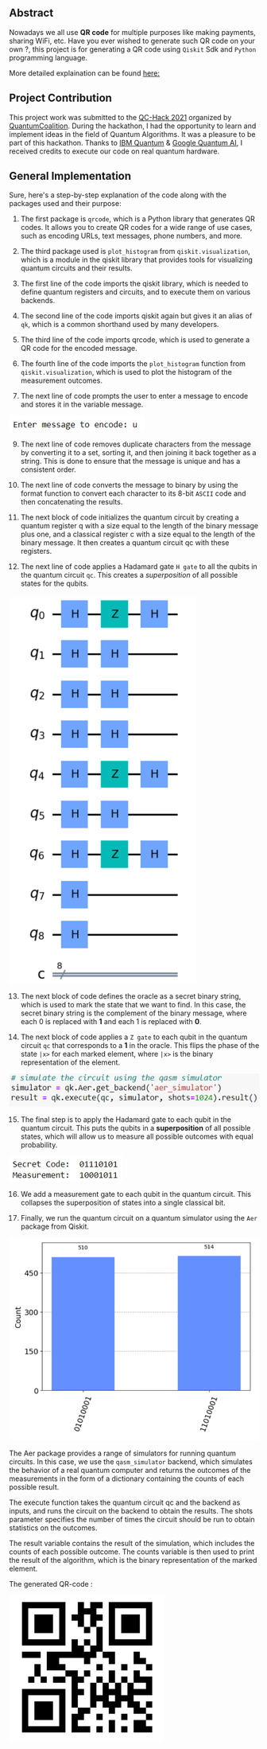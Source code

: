 ## Abstract
Nowadays we all use **QR code** for multiple purposes like making payments, sharing WiFi, etc. Have you ever wished to generate such QR code on your own ?, this project is for generating a QR code using `Qiskit` Sdk and `Python` programming language. 

More detailed explaination can be found [here:](https://shisheerkaushik.netlify.app/)

## Project Contribution
This project work was submitted to the [QC-Hack 2021](https://www.quantumcoalition.io/qc-hack-2021) organized by [QuantumCoalition](https://www.quantumcoalition.io/). During the hackathon, I had the opportunity to learn and implement ideas in the field of Quantum Algorithms. It was a pleasure to be part of this hackathon. Thanks to [IBM Quantum](https://www.ibm.com/quantum) & [Google Quantum AI](https://quantumai.google/), I received credits to execute our code on real quantum hardware.

## General Implementation 
Sure, here's a step-by-step explanation of the code along with the packages used and their purpose:

1. The first package is `qrcode`, which is a Python library that generates QR codes. It allows you to create QR codes for a wide range of use cases, such as encoding URLs, text messages, phone numbers, and more.

3. The third package used is `plot_histogram` from `qiskit.visualization`, which is a module in the qiskit library that provides tools for visualizing quantum circuits and their results.

4. The first line of the code imports the qiskit library, which is needed to define quantum registers and circuits, and to execute them on various backends.

5. The second line of the code imports qiskit again but gives it an alias of `qk`, which is a common shorthand used by many developers.

6. The third line of the code imports qrcode, which is used to generate a QR code for the encoded message.

7. The fourth line of the code imports the `plot_histogram` function from `qiskit.visualization`, which is used to plot the histogram of the measurement outcomes.

8. The next line of code prompts the user to enter a message to encode and stores it in the variable message.

![](asset/bern-vazi/message.png)

9. The next line of code removes duplicate characters from the message by converting it to a set, sorting it, and then joining it back together as a string. This is done to ensure that the message is unique and has a consistent order.

10. The next line of code converts the message to binary by using the format function to convert each character to its 8-bit `ASCII` code and then concatenating the results.

11. The next block of code initializes the quantum circuit by creating a quantum register q with a size equal to the length of the binary message plus one, and a classical register c with a size equal to the length of the binary message. It then creates a quantum circuit qc with these registers.

12. The next line of code applies a Hadamard gate `H gate` to all the qubits in the quantum circuit `qc`. This creates a *superposition* of all possible states for the qubits.

![](asset/bern-vazi/circuit.png)

13. The next block of code defines the oracle as a secret binary string, which is used to mark the state that we want to find. In this case, the secret binary string is the complement of the binary message, where each 0 is replaced with **1** and each 1 is replaced with **0**.

14. The next block of code applies a `Z gate` to each qubit in the quantum circuit `qc` that corresponds to a **1** in the oracle. This flips the phase of the state `|x>` for each marked element, where `|x>` is the binary representation of the element.

![](asset/bern-vazi/simulator.png)

15. The final step is to apply the Hadamard gate to each qubit in the quantum circuit. This puts the qubits in a **superposition** of all possible states, which will allow us to measure all possible outcomes with equal probability.

![](asset/bern-vazi/result.png)

16. We add a measurement gate to each qubit in the quantum circuit. This collapses the superposition of states into a single classical bit.

17. Finally, we run the quantum circuit on a quantum simulator using the `Aer` package from Qiskit.

![](asset/bern-vazi/graph.png)

The Aer package provides a range of simulators for running quantum circuits. In this case, we use the `qasm_simulator` backend, which simulates the behavior of a real quantum computer and returns the outcomes of the measurements in the form of a dictionary containing the counts of each possible result.

The execute function takes the quantum circuit qc and the backend as inputs, and runs the circuit on the backend to obtain the results. The shots parameter specifies the number of times the circuit should be run to obtain statistics on the outcomes.

The result variable contains the result of the simulation, which includes the counts of each possible outcome. The counts variable is then used to print the result of the algorithm, which is the binary representation of the marked element.

The generated QR-code :

![](asset/bern-vazi/qr_code.png)
